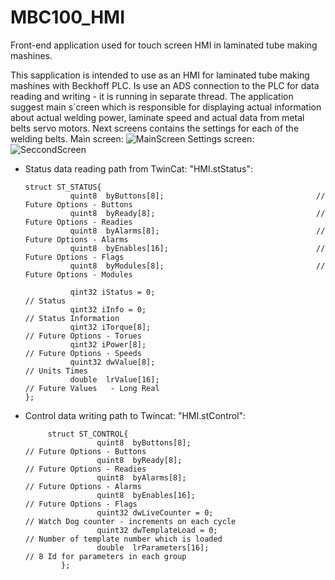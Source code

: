 # MBC100_HMI
Front-end application used for touch screen HMI in laminated tube making mashines.

This sapplication is intended to use as an HMI for laminated tube making mashines with Beckhoff PLC. Is use an ADS connection to the PLC for data reading and writing - it is running in separate thread. 
The application suggest main s`creen which is responsible for displaying actual information about actual welding power, laminate speed and actual data from metal belts servo motors. Next screens contains the settings for each of the welding belts.
Main screen:
![MainScreen](https://user-images.githubusercontent.com/7886408/153146443-37d20289-dcb4-4713-9a13-977ff910c0a8.PNG)
Settings screen:
![SeccondScreen](https://user-images.githubusercontent.com/7886408/153147234-747baeed-0a6c-43ba-bb20-88d6a4944544.PNG)


- Status data reading path from TwinCat: "HMI.stStatus":

      struct ST_STATUS{
                quint8  byButtons[8];                                  // Future Options - Buttons
                quint8  byReady[8];                                    // Future Options - Readies
                quint8  byAlarms[8];                                   // Future Options - Alarms
                quint8  byEnables[16];                                 // Future Options - Flags
                quint8  byModules[8];                                  // Future Options - Modules

                qint32 iStatus = 0;                                     // Status
                qint32 iInfo = 0;                                       // Status Information
                qint32 iTorque[8];                                      // Future Options - Torues
                qint32 iPower[8];                                       // Future Options - Speeds
                quint32 dwValue[8];                                     // Units Times
                double  lrValue[16];                                    // Future Values   - Long Real
      };


- Control data writing path to Twincat: "HMI.stControl":

           struct ST_CONTROL{
                      quint8  byButtons[8];                                  // Future Options - Buttons
                      quint8  byReady[8];                                    // Future Options - Readies
                      quint8  byAlarms[8];                                   // Future Options - Alarms
                      quint8  byEnables[16];                                 // Future Options - Flags
                      quint32 dwLiveCounter = 0;                             // Watch Dog counter - increments on each cycle
                      quint32 dwTemplateLoad = 0;                            // Number of template number which is loaded
                      double  lrParameters[16];                              // 8 Id for parameters in each group
              };
        


